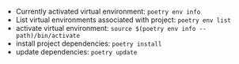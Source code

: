 
- Currently activated virtual environment: 
`poetry env info`
- List virtual environments associated with project: `poetry env list`
- activate virtual environment: `source $(poetry env info --path)/bin/activate`
- install project dependencies: `poetry install`
- update dependencies: `poetry update`